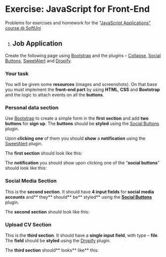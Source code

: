 ﻿
# **Exercise: JavaScript for Front-End**
Problems for exercises and homework for the "[JavaScript Applications" course @ SoftUni](https://softuni.bg/courses/js-apps)
1. ## **Job Application**
Create the following page using [Bootstrap](https://getbootstrap.com/) and the plugins – [Collapse](https://getbootstrap.com/docs/4.1/components/collapse/), [Social Buttons](https://lipis.github.io/bootstrap-social/), [SweetAlert](https://lipis.github.io/bootstrap-sweetalert/) and [Dropify](http://jeremyfagis.github.io/dropify/).



### **Your task**
You will be given some **resources** (images and screenshots). On that base you must implement the **front-end part** by using **HTML**, **CSS** and **Bootstrap** and the logic to attach events on all the **buttons**.
### **Personal data section**
Use [Bootstrap](https://getbootstrap.com/) to create a simple form in the **first section** and add **two** **buttons** for **sign** **up**. 
The **buttons** should be **styled** using the [Social Buttons](https://lipis.github.io/bootstrap-social/) plugin.

Upon **clicking** **one** of them you should **show** a **notification** using the [SweetAlert](https://lipis.github.io/bootstrap-sweetalert/) plugin.

The **first section** should look like this:

The **notification** you should show upon clicking one of the “**social buttons**” should look like this:


### **Social Media Section**
This is the **second section**. It should have **4 input fields** for **social media accounts** and** they** should** be** styled** using the **[Social Buttons](https://lipis.github.io/bootstrap-social/)** plugin.

The **second** **section** should look like this:

### **Upload CV Section**
This is the **third section**. It should have a **single input field**, with type – **file**. 
The **field** should be **styled** using the [Dropify](http://jeremyfagis.github.io/dropify/) plugin.

The **third section** should** looks** like** this:


